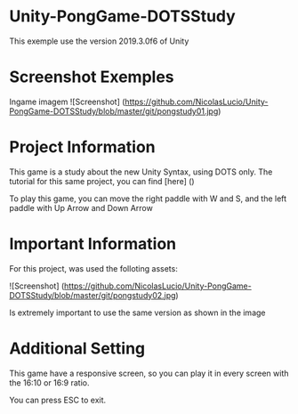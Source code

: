 # Unity-PongGame-DOTSStudy

This exemple use the version 2019.3.0f6 of Unity

# Screenshot Exemples

Ingame imagem
![Screenshot] (https://github.com/NicolasLucio/Unity-PongGame-DOTSStudy/blob/master/git/pongstudy01.jpg)

# Project Information

This game is a study about the new Unity Syntax, using DOTS only. The tutorial for this same project, you can find [here] ()

To play this game, you can move the right paddle with W and S, and the left paddle with Up Arrow and Down Arrow

# Important Information

For this project, was used the folloting assets:

![Screenshot] (https://github.com/NicolasLucio/Unity-PongGame-DOTSStudy/blob/master/git/pongstudy02.jpg)

Is extremely important to use the same version as shown in the image

# Additional Setting

This game have a responsive screen, so you can play it in every screen with the 16:10 or 16:9 ratio.

You can press ESC to exit.
